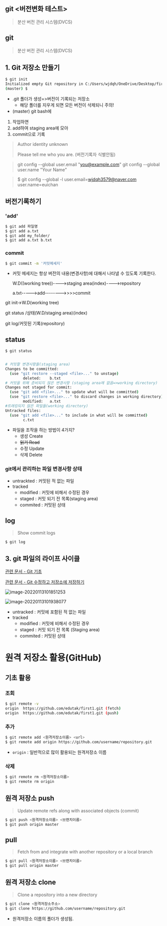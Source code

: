 ## git <버전변화 테스트>

>  분산 버전 관리 시스템(DVCS)

## git

>  분산 버전 관리 시스템(DVCS)

## 1. Git 저장소 만들기

```bash
$ git init
Initialized empty Git repository in C:/Users/wjdqh/OneDrive/Desktop/first/.git/
(master) $
```

* .git 폴더가 생성=>버전이 기록되는 저장소
  * 해당 폴더를 지우게 되면 모든 버전이 삭제되니 주의!
* (master) git bash에 

1. 작업하면
2. add하여 staging area에 모아
3. commit으로 기록



> Author identity unknown
>
> Please tell me who you are. (버전기록자 식별안됨)

> git config --global user.email "you@example.com"
> git config --global user.name "Your Name"



> $ git config --global -l
> user.email=wjdqh3579@naver.com
> user.name=euichan



## 버전기록하기

###  'add'

```bash
$ git add 파일명
$ git add a.txt
$ git add my_folder/
$ git add a.txt b.txt

```

### commit

```bash
$ git commit -m '커밋메세지'
```

* 커밋 메세지는 항상 버전의 내용(변경사항)에 대해서 나타낼 수 있도록 기록한다.

  

  

  W.D((working tree))---->staging area(index)---->repository

  a.txt----->add-------->>>>commit



git init->W.D(working tree)

git status /상태(W.D/staging area)(index)

git log/커밋된 기록(repository)



## status

```bash
$ git status


# 커밋할 변경사항들(staging area)
Changes to be committed:
  (use "git restore --staged <file>..." to unstage)
        deleted:    b.txt
# 커밋을 위해 준비되지 않은 변경사항 (staging area에 없음=>working directory)
Changes not staged for commit:
  (use "git add <file>..." to update what will be committed)
  (use "git restore <file>..." to discard changes in working directory)
        modified:   a.txt
#트래킹되지 않은 파일들(working directory)
Untracked files:
  (use "git add <file>..." to include in what will be committed)
        c.txt
```

* 파일을 조작을 하는 방법이 4가지?
  * 생성 Create
  * ~~읽기 Read~~
  * 수정 Update
  * 삭제 Delete

### git에서 관리하는 파일 변경사항 상태 

* untrackted : 커밋된 적 없는 파일
* tracked
  * modified : 커밋에 비해서 수정된 경우
  * staged : 커밋 되기 전 목록(staging area)
  * commited : 커밋된 상태





## log

>  Show commit logs

```bash
$ git log
```



## 3. git 파일의 라이프 사이클

[관련 문서 - Git 기초](https://git-scm.com/book/ko/v2/%EC%8B%9C%EC%9E%91%ED%95%98%EA%B8%B0-Git-%EA%B8%B0%EC%B4%88)

[관련 문서 - Git 수정하고 저장소에 저장하기](https://git-scm.com/book/ko/v2/Git%EC%9D%98-%EA%B8%B0%EC%B4%88-%EC%88%98%EC%A0%95%ED%95%98%EA%B3%A0-%EC%A0%80%EC%9E%A5%EC%86%8C%EC%97%90-%EC%A0%80%EC%9E%A5%ED%95%98%EA%B8%B0)

![image-20220113101851253](git.assets/image-20220113101851253.png)

![image-20220113101938077](git.assets/image-20220113101938077.png)

* untracked : 커밋에 포함된 적 없는 파일
* tracked 
  * modified : 커밋에 비해서 수정된 경우
  * staged : 커밋 되기 전 목록 (Staging area)
  * commited : 커밋된 상태

# 원격 저장소 활용(GitHub)

## 기초 활용

### 조회

```bash
$ git remote -v
origin  https://github.com/edutak/first1.git (fetch)
origin  https://github.com/edutak/first1.git (push)
```

### 추가 

```bash
$ git remote add <원격저장소이름> <url>
$ git remote add origin https://github.com/username/repository.git
```

* `origin` : 일반적으로 많이 활용되는 원격저장소 이름

### 삭제

```bash
$ git remote rm <원격저장소이름>
$ git remote rm origin
```



## 원격 저장소 push

> Update remote refs along with associated objects (commit)

```bash
$ git push <원격저장소이름> <브랜치이름>
$ git push origin master
```



## pull

> Fetch from and integrate with another repository or a local branch

```bash
$ git pull <원격저장소이름> <브랜치이름>
$ git pull origin master
```



## 원격 저장소 clone

> Clone a repository into a new directory

```bash
$ git clone <원격저장소주소>
$ git clone https://github.com/username/repository.git
```

* 원격저장소 이름의 폴더가 생성됨.













